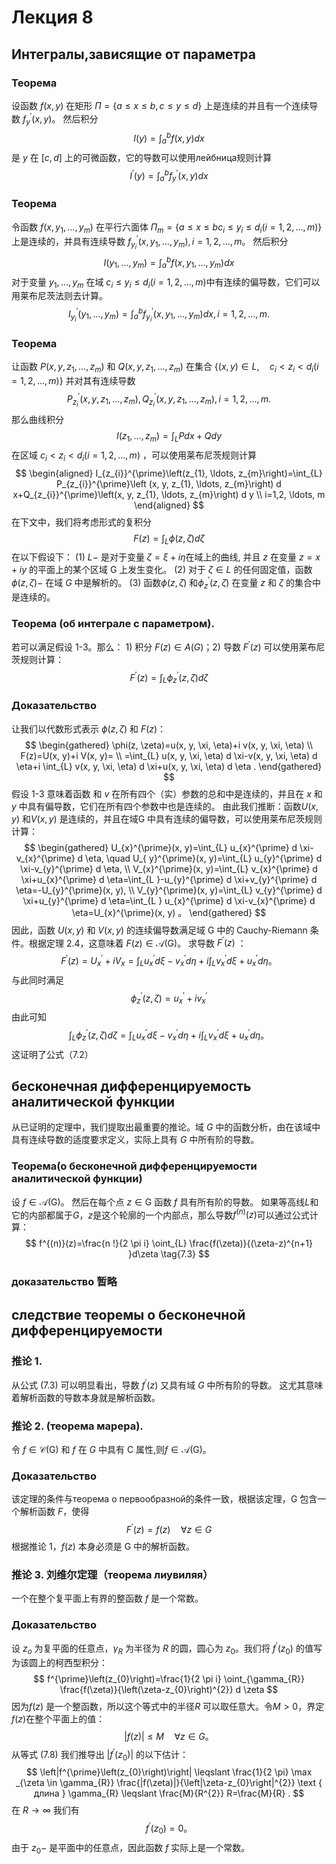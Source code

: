 # Лекция 8
## Интегралы,зависящие от параметра
### Теорема
设函数 $f(x, y)$ 在矩形 $\Pi=\{a \leqslant x \leqslant b, c \leqslant y \leqslant d\}$ 上是连续的并且有一个连续导数 $f_{y} ^{\prime}(x, y)$。 然后积分
$$
I(y)=\int_{a}^{b} f(x, y) d x
$$
是 $y$ 在 $[c, d]$ 上的可微函数，它的导数可以使用лейбница规则计算
$$
I^{\prime}(y)=\int_{a}^{b} f_{y}^{\prime}(x, y) d x
$$
### Теорема
令函数 $f\left(x, y_{1}, \ldots, y_{m}\right)$ 在平行六面体 $\Pi_{m}=\left\{a \leqslant x \leqslant b  c_{i } \leqslant y_{i} \leqslant d_{i}(i=1,2, \ldots, m)\right\}$上是连续的，并具有连续导数 $f_{y_{i}}^{\prime}\left(x, y_{1}, \ldots, y_{m}\right), i=1,2, \ldots, m$。 然后积分
$$
I\left(y_{1}, \ldots, y_{m}\right)=\int_{a}^{b} f\left(x, y_{1}, \ldots, y_{m}\right) d x
$$
对于变量 $y_{1}, \ldots, y_{m}$ 在域 $c_{i} \leqslant y_{i} \leqslant d_{i}(i=1,2, \ldots, m)$中有连续的偏导数，它们可以用莱布尼茨法则去计算。
$$
I_{y_{i}}^{\prime}\left(y_{1}, \ldots, y_{m}\right)=\int_{a}^{b} f_{y_{i}}^{\prime}\left(x, y_{1}, \ldots, y_{m}\right) d x, i=1,2, \ldots, m .
$$
### Теорема
让函数 $P\left(x, y, z_{1}, \ldots, z_{m}\right)$ 和 $Q\left(x, y, z_{1}, \ldots, z_{m} \right)$ 在集合 $\left\{(x, y) \in L, \quad c_{i}<z_{i}<d_{i}(i=1,2, \ldots, m )\right \}$ 并对其有连续导数
$$
P_{z_{i}}^{\prime}\left(x, y, z_{1}, \ldots, z_{m}\right), Q_{z_{i}}^{\prime}\left(x, y, z_{1}, \ldots, z_{m}\right), i=1,2, \ldots, m .
$$
那么曲线积分
$$
I\left(z_{1}, \ldots, z_{m}\right)=\int_{L} P d x+Q d y
$$
在区域 $c_{i}<z_{i}<d_{i}(i=1,2, \ldots , m)$ ，可以使用莱布尼茨规则计算
$$
\begin{aligned}
I_{z_{i}}^{\prime}\left(z_{1}, \ldots, z_{m}\right)=\int_{L} P_{z_{i}}^{\prime}\left (x, y, z_{1}, \ldots, z_{m}\right) d x+Q_{z_{i}}^{\prime}\left(x, y, z_{1}, \ldots, z_{m}\right) d y \\
i=1,2, \ldots, m
\end{aligned}
$$
在下文中，我们将考虑形式的复积分
$$
F(z)=\int_{L} \phi(z, \zeta) d \zeta \tag{7.1}
$$
在以下假设下：
(1) $L-$ 是对于变量 $\zeta=\xi+i \eta$在域上的曲线, 并且 $z$ 在变量 $z=x+i y$ 的平面上的某个区域 $\mathrm{G}$ 上发生变化。
(2) 对于 $\zeta\in L$ 的任何固定值，函数 $\phi(z, \zeta)-$ 在域 $G$ 中是解析的。
(3) 函数$\phi(z, \zeta)$ 和$\phi_{z}^{\prime}(z, \zeta)$ 在变量 $z$ 和 $\zeta$ 的集合中是连续的。
### Теорема (об интеграле с параметром).
若可以满足假设 1-3。那么： 1) 积分 $F(z) \in A(G) ； 2)$ 导数 $F^{\prime}(z)$ 可以使用莱布尼茨规则计算：
$$
F^{\prime}(z)=\int_{L} \phi_{z}^{\prime}(z, \zeta) d \zeta \tag{7.2}
$$
### Доказательство
让我们以代数形式表示 $\phi(z, \zeta)$ 和 $F(z)$：
$$
\begin{gathered}
\phi(z, \zeta)=u(x, y, \xi, \eta)+i v(x, y, \xi, \eta) \\
F(z)=U(x, y)+i V(x, y)= \\
=\int_{L} u(x, y, \xi, \eta) d \xi-v(x, y, \xi, \eta) d \eta+i \int_{L} v(x, y, \xi, \eta) d \xi+u(x, y, \xi, \eta) d \eta .
\end{gathered}
$$
假设 1-3 意味着函数 和 $v$ 在所有四个（实）参数的总和中是连续的，并且在 $x$ 和 $y$ 中具有偏导数，它们在所有四个参数中也是连续的。
由此我们推断：函数$U(x, y)$ 和$V(x, y)$ 是连续的，并且在域G 中具有连续的偏导数，可以使用莱布尼茨规则计算：
$$
\begin{gathered}
U_{x}^{\prime}(x, y)=\int_{L} u_{x}^{\prime} d \xi-v_{x}^{\prime} d \eta, \quad U_{ y}^{\prime}(x, y)=\int_{L} u_{y}^{\prime} d \xi-v_{y}^{\prime} d \eta, \\
V_{x}^{\prime}(x, y)=\int_{L} v_{x}^{\prime} d \xi+u_{x}^{\prime} d \eta=\int_{L }-u_{y}^{\prime} d \xi+v_{y}^{\prime} d \eta=-U_{y}^{\prime}(x, y), \\
V_{y}^{\prime}(x, y)=\int_{L} v_{y}^{\prime} d \xi+u_{y}^{\prime} d \eta=\int_{L } u_{x}^{\prime} d \xi-v_{x}^{\prime} d \eta=U_{x}^{\prime}(x, y) 。
\end{gathered}
$$
因此，函数 $U(x, y)$ 和 $V(x, y)$ 的连续偏导数满足域 $\mathrm{G}$ 中的 Cauchy-Riemann 条件。根据定理 2.4，这意味着 $F(z) \in \mathcal{A}(\mathrm{G})$。
求导数 $F^{\prime}(z)$ ：
$$
F^{\prime}(z)=U_{x}^{\prime}+i V_{x}=\int_{L} u_{x}^{\prime} d \xi-v_{x}^{ \prime} d \eta+i \int_{L} v_{x}^{\prime} d \xi+u_{x}^{\prime} d \eta 。
$$
与此同时满足
$$
\phi_{z}^{\prime}(z, \zeta)=u_{x}^{\prime}+i v_{x}^{\prime}
$$
由此可知
$$
\int_{L} \phi_{z}^{\prime}(z, \zeta) d \zeta=\int_{L} u_{x}^{\prime} d \xi-v_{x}^{\prime} d \eta+i \int_{L} v_{x}^{\prime} d \xi+u_{x}^{\prime} d \eta 。
$$
这证明了公式$（7.2）$
## бесконечная дифференцируемость аналитической функции
从已证明的定理中，我们提取出最重要的推论。域 $G$ 中的函数分析，由在该域中具有连续导数的适度要求定义，实际上具有 $G$ 中所有阶的导数。
### Теорема(о бесконечной дифференцируемости аналитической функции)
设 $f \in \mathcal{A}(\mathrm{G})$。 然后在每个点 $z \in \mathrm{G}$ 函数 $f$ 具有所有阶的导数。 如果等高线$L$和它的内部都属于$G$，$z$是这个轮廓的一个内部点，那么导数$f^{(n)}(z)$可以通过公式计算：
$$
f^{(n)}(z)=\frac{n !}{2 \pi i} \oint_{L} \frac{f(\zeta)}{(\zeta-z)^{n+1} }d\zeta \tag{7.3}
$$
### доказательство 暂略
## следствие теоремы о бесконечной дифференцируемости
### 推论 $1 .$
从公式 (7.3) 可以明显看出，导数 $f^{\prime}(z)$ 又具有域 $G$ 中所有阶的导数。 这尤其意味着解析函数的导数本身就是解析函数。
### 推论 $2 .$ (теорема марера).
令 $f \in \mathcal{C}(\mathrm{G})$ 和 $f$ 在 $G$ 中具有 C 属性,则$f \in \mathcal{A}(\mathrm{G} )$。
### Доказательство
该定理的条件与теорема o первообразной的条件一致，根据该定理，$\mathrm{G}$ 包含一个解析函数 $F$，使得
$$
F^{\prime}(z)=f(z) \quad \forall z \in G
$$
根据推论 $1，f(z)$ 本身必须是 G 中的解析函数。
### 推论 $3 .$ 刘维尔定理（теорема лиувиляя）
一个在整个复平面上有界的整函数 $f$ 是一个常数。
### Доказательство
设 $z_o$ 为复平面的任意点，$\gamma_{R}$ 为半径为 $R$ 的圆，圆心为 $z_{0}$。我们将 $f^{\prime}\left(z_{0}\right)$ 的值写为该圆上的柯西型积分：
$$
f^{\prime}\left(z_{0}\right)=\frac{1}{2 \pi i} \oint_{\gamma_{R}} \frac{f(\zeta)}{\left(\zeta-z_{0}\right)^{2}} d \zeta
$$
因为$f(z)$ 是一个整函数，所以这个等式中的半径$R$ 可以取任意大。令$M>0$，界定$f(z)$在整个平面上的值：
$$
|f(z)| \leqslant M \quad \forall z \in G 。
$$
从等式 (7.8) 我们推导出 $\left|f^{\prime}\left(z_{0}\right)\right|$ 的以下估计：
$$
\left|f^{\prime}\left(z_{0}\right)\right| \leqslant \frac{1}{2 \pi} \max _{\zeta \in \gamma_{R}} \frac{|f(\zeta)|}{\left|\zeta-z_{0}\right|^{2}} \text { длина } \gamma_{R} \leqslant \frac{M}{R^{2}} R=\frac{M}{R} .
$$
在 $R \rightarrow \infty$ 我们有
$$
f^{\prime}\left(z_{0}\right)=0 。
$$
由于 $z_{0}-$ 是平面中的任意点，因此函数 $f$ 实际上是一个常数。